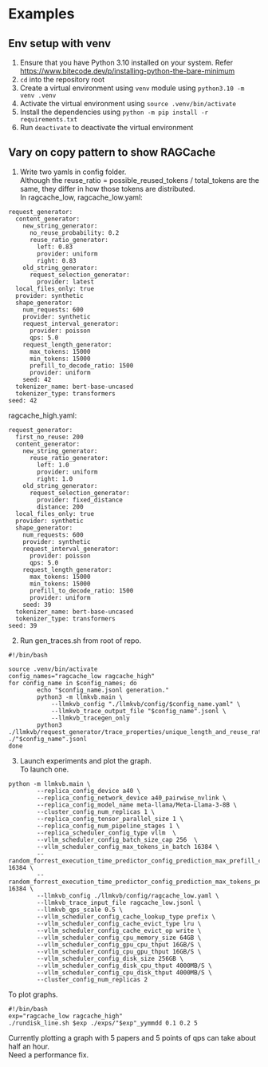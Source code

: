 # Examples
## Env setup with venv
1. Ensure that you have Python 3.10 installed on your system. Refer <https://www.bitecode.dev/p/installing-python-the-bare-minimum>
2. `cd` into the repository root
3. Create a virtual environment using `venv` module using `python3.10 -m venv .venv`
4. Activate the virtual environment using `source .venv/bin/activate`
5. Install the dependencies using `python -m pip install -r requirements.txt`
6. Run `deactivate` to deactivate the virtual environment
## Vary on copy pattern to show RAGCache
1. Write two yamls in config folder.  
Although the reuse_ratio = possible_reused_tokens / total_tokens are the same, they differ in how those tokens are distributed.  
In ragcache_low, 
ragcache_low.yaml:  
```
request_generator:
  content_generator:
    new_string_generator:
      no_reuse_probability: 0.2
      reuse_ratio_generator:
        left: 0.83
        provider: uniform
        right: 0.83
    old_string_generator:
      request_selection_generator:
        provider: latest
  local_files_only: true
  provider: synthetic
  shape_generator:
    num_requests: 600
    provider: synthetic
    request_interval_generator:
      provider: poisson
      qps: 5.0
    request_length_generator:
      max_tokens: 15000
      min_tokens: 15000
      prefill_to_decode_ratio: 1500
      provider: uniform
    seed: 42
  tokenizer_name: bert-base-uncased
  tokenizer_type: transformers
seed: 42
```
ragcache_high.yaml:  
```
request_generator:
  first_no_reuse: 200
  content_generator:
    new_string_generator:
      reuse_ratio_generator:
        left: 1.0
        provider: uniform
        right: 1.0
    old_string_generator:
      request_selection_generator:
        provider: fixed_distance
        distance: 200
  local_files_only: true
  provider: synthetic
  shape_generator:
    num_requests: 600
    provider: synthetic
    request_interval_generator:
      provider: poisson
      qps: 5.0
    request_length_generator:
      max_tokens: 15000
      min_tokens: 15000
      prefill_to_decode_ratio: 1500
      provider: uniform
    seed: 39
  tokenizer_name: bert-base-uncased
  tokenizer_type: transformers
seed: 39
```
2. Run gen_traces.sh from root of repo.  
```
#!/bin/bash

source .venv/bin/activate
config_names="ragcache_low ragcache_high"
for config_name in $config_names; do
        echo "$config_name.jsonl generation."
        python3 -m llmkvb.main \
            --llmkvb_config "./llmkvb/config/$config_name.yaml" \
            --llmkvb_trace_output_file "$config_name".jsonl \
            --llmkvb_tracegen_only
        python3 ./llmkvb/request_generator/trace_properties/unique_length_and_reuse_ratio.py ./"$config_name".jsonl
done
```
3. Launch experiments and plot the graph.  
To launch one.  
```
python -m llmkvb.main \
        --replica_config_device a40 \
        --replica_config_network_device a40_pairwise_nvlink \
        --replica_config_model_name meta-llama/Meta-Llama-3-8B \
        --cluster_config_num_replicas 1 \
        --replica_config_tensor_parallel_size 1 \
        --replica_config_num_pipeline_stages 1 \
        --replica_scheduler_config_type vllm  \
        --vllm_scheduler_config_batch_size_cap 256  \
        --vllm_scheduler_config_max_tokens_in_batch 16384 \
        --random_forrest_execution_time_predictor_config_prediction_max_prefill_chunk_size 16384 \
        --random_forrest_execution_time_predictor_config_prediction_max_tokens_per_request 16384 \
        --llmkvb_config ./llmkvb/config/ragcache_low.yaml \
        --llmkvb_trace_input_file ragcache_low.jsonl \
        --llmkvb_qps_scale 0.5 \
        --vllm_scheduler_config_cache_lookup_type prefix \
        --vllm_scheduler_config_cache_evict_type lru \
        --vllm_scheduler_config_cache_evict_op write \
        --vllm_scheduler_config_cpu_memory_size 64GB \
        --vllm_scheduler_config_gpu_cpu_thput 16GB/S \
        --vllm_scheduler_config_cpu_gpu_thput 16GB/S \
        --vllm_scheduler_config_disk_size 256GB \
        --vllm_scheduler_config_disk_cpu_thput 4000MB/S \
        --vllm_scheduler_config_cpu_disk_thput 4000MB/S \
        --cluster_config_num_replicas 2
```
To plot graphs.  
```
#!/bin/bash
exp="ragcache_low ragcache_high"
./rundisk_line.sh $exp ./exps/"$exp"_yymmdd 0.1 0.2 5
```
Currently plotting a graph with 5 papers and 5 points of qps can take about half an hour.  
Need a performance fix.  